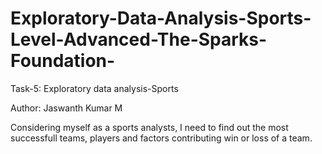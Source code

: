 # Exploratory-Data-Analysis-Sports-Level-Advanced-The-Sparks-Foundation-

Task-5: Exploratory data analysis-Sports

Author: Jaswanth Kumar M

Considering myself as a sports analysts,
I need to find out the most successfull teams, 
players and factors contributing win or loss of a team.
